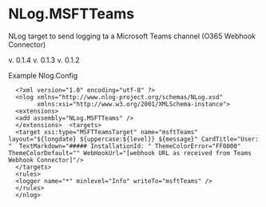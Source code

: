 # NLog.MSFTTeams
NLog target to send logging ta a Microsoft Teams channel (O365 Webhook Connector)

v. 0.1.4
v. 0.1.3
v. 0.1.2

Example Nlog.Config

      <?xml version="1.0" encoding="utf-8" ?>
      <nlog xmlns="http://www.nlog-project.org/schemas/NLog.xsd"
            xmlns:xsi="http://www.w3.org/2001/XMLSchema-instance">
      <extensions>
      <add assembly="NLog.MSFTTeams" />
      </extensions>  <targets>
      <target xsi:type="MSFTTeamsTarget" name="msftTeams" layout="${longdate} ${uppercase:${level}} ${message}" CardTitle="User: "  TextMarkdown="##### InstallationId: " ThemeColorError="FF0000" ThemeColorDefault="" WebHookUrl="[webhook URL as received from Teams       Webhook Connector]"/>
      </targets>
      <rules>
      <logger name="*" minlevel="Info" writeTo="msftTeams" />
      </rules>
      </nlog>

